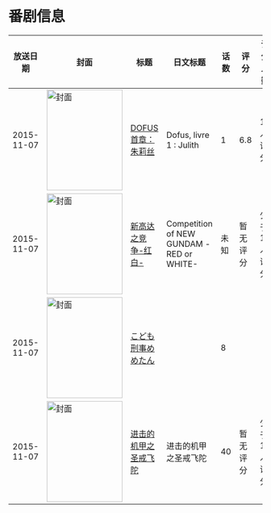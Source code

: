 # 番剧信息

|放送日期|封面|标题|日文标题|话数|评分|评分人数|
|---|---|---|---|---|---|---|
|2015-11-07|<img src="https://lain.bgm.tv/pic/cover/c/e9/cb/186947_zFjEl.jpg" alt="封面" style="width:150px;height:200px;object-fit:cover;">|[DOFUS首章：朱莉丝](https://bangumi.tv/subject/186947)|Dofus, livre 1 : Julith|1|6.8|16人评分|
|2015-11-07|<img src="https://lain.bgm.tv/pic/cover/c/78/4d/221364_jni58.jpg" alt="封面" style="width:150px;height:200px;object-fit:cover;">|[新高达之竞争-红白-](https://bangumi.tv/subject/221364)|Competition of NEW GUNDAM -RED or WHITE-|未知|暂无评分|少于10人评分|
|2015-11-07|<img src="https://lain.bgm.tv/pic/cover/c/93/ff/258393_m6N8M.jpg" alt="封面" style="width:150px;height:200px;object-fit:cover;">|[こども刑事めめたん](https://bangumi.tv/subject/258393)||8|||
|2015-11-07|<img src="https://lain.bgm.tv/pic/cover/c/d2/ea/229612_vntMZ.jpg" alt="封面" style="width:150px;height:200px;object-fit:cover;">|[进击的机甲之圣戒飞陀](https://bangumi.tv/subject/229612)|进击的机甲之圣戒飞陀|40|暂无评分|少于10人评分|
